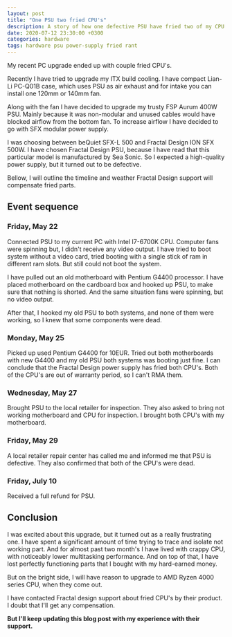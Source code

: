```yaml
---
layout: post
title: "One PSU two fried CPU's"
description: A story of how one defective PSU have fried two of my CPU's
date: 2020-07-12 23:30:00 +0300
categories: hardware
tags: hardware psu power-supply fried rant
---
```


My recent PC upgrade ended up with couple fried CPU's.

Recently I have tried to upgrade my ITX build cooling. I have compact Lian-Li PC-Q01B case,
which uses PSU as air exhaust and for intake you can install one 120mm or 140mm fan.

Along with the fan I have decided to upgrade my trusty FSP Aurum 400W PSU.
Mainly because it was non-modular and unused cables would have blocked airflow from the bottom fan.
To increase airflow I have decided to go with SFX modular power supply.

I was choosing between beQuiet SFX-L 500 and Fractal Design ION SFX 500W.
I have chosen Fractal Design PSU, because I have read that this particular model is manufactured by Sea Sonic.
So I expected a high-quality power supply, but it turned out to be defective.

Bellow, I will outline the timeline and weather Fractal Design support will compensate fried parts.

## Event sequence

### Friday, May 22

Connected PSU to my current PC with Intel I7-6700K CPU. Computer fans were spinning but, I didn't receive any video output.
I have tried to boot system without a video card, tried booting with a single stick of ram in different ram slots.
But still could not boot the system.

I have pulled out an old motherboard with Pentium G4400 processor.
I have placed motherboard on the cardboard box and hooked up PSU, to make sure that nothing is shorted.
And the same situation fans were spinning, but no video output.

After that, I hooked my old PSU to both systems, and none of them were working, so I knew that some components were dead.

### Monday, May 25

Picked up used Pentium G4400 for 10EUR.
Tried out both motherboards with new G4400 and my old PSU both systems was booting just fine.
I can conclude that the Fractal Design power supply has fried both CPU's.
Both of the CPU's are out of warranty period, so I can't RMA them.

### Wednesday, May 27

Brought PSU to the local retailer for inspection.
They also asked to bring not working motherboard and CPU for inspection.
I brought both CPU's with my motherboard.

### Friday, May 29

A local retailer repair center has called me and informed me that PSU is defective. They also confirmed that both of the CPU's were dead.

### Friday, July 10

Received a full refund for PSU.

## Conclusion

I was excited about this upgrade, but it turned out as a really frustrating one.
I have spent a significant amount of time trying to trace and isolate not working part.
And for almost past two month's I have lived with crappy CPU, with noticeably lower multitasking performance.
And on top of that, I have lost perfectly functioning parts that I bought with my hard-earned money.

But on the bright side, I will have reason to upgrade to AMD Ryzen 4000 series CPU, when they come out.

I have contacted Fractal design support about fried CPU's by their product. I doubt that I'll get any compensation.

**But I'll keep updating this blog post with my experience with their support.**
